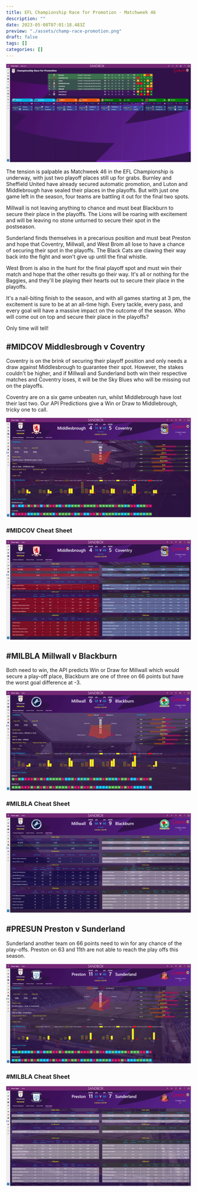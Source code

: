 ```yaml
---
title: EFL Championship Race for Promotion - Matchweek 46
description: ""
date: 2023-05-08T07:01:18.483Z
preview: "./assets/champ-race-promotion.png"
draft: false
tags: []
categories: []
---
```


![EFL Champ Race](./assets/champ-race-promotion.png)

The tension is palpable as Matchweek 46 in the EFL Championship is underway, with just two playoff places still up for grabs. Burnley and Sheffield United have already secured automatic promotion, and Luton and Middlebrough have sealed their places in the playoffs. But with just one game left in the season, four teams are battling it out for the final two spots.

Millwall is not leaving anything to chance and must beat Blackburn to secure their place in the playoffs. The Lions will be roaring with excitement and will be leaving no stone unturned to secure their spot in the postseason.

Sunderland finds themselves in a precarious position and must beat Preston and hope that Coventry, Millwall, and West Brom all lose to have a chance of securing their spot in the playoffs. The Black Cats are clawing their way back into the fight and won't give up until the final whistle.

West Brom is also in the hunt for the final playoff spot and must win their match and hope that the other results go their way. It's all or nothing for the Baggies, and they'll be playing their hearts out to secure their place in the playoffs.

It's a nail-biting finish to the season, and with all games starting at 3 pm, the excitement is sure to be at an all-time high. Every tackle, every pass, and every goal will have a massive impact on the outcome of the season. Who will come out on top and secure their place in the playoffs? 

Only time will tell!

## #MIDCOV Middlesbrough v Coventry

Coventry is on the brink of securing their playoff position and only needs a draw against Middlesbrough to guarantee their spot. However, the stakes couldn't be higher, and if Millwall and Sunderland both win their respective matches and Coventry loses, it will be the Sky Blues who will be missing out on the playoffs.

Coventry are on a six game unbeaten run, whilst Middlebrough have lost their last two. Our API Predictions give a Win or Draw to Middlebrough, tricky one to call.

![MIDCOV Preview](./assets/MIDCOV-preview.png)
### #MIDCOV Cheat Sheet

![MIDCOV Cheat Sheet](./assets/MIDCOV-cheat.png)

## #MILBLA Millwall v Blackburn

Both need to win, the API predicts Win or Draw for Millwall which would secure a play-off place, Blackburn are one of three on 66 points but have the worst goal difference at -3.

![MILBLA Preview](./assets/MILBLA-preview.png)
### #MILBLA Cheat Sheet

![MILBLA Cheat Sheet](./assets/MILBLA-cheat.png)

## #PRESUN Preston v Sunderland

Sunderland another team on 66 points need to win for any chance of the play-offs. Preston on 63 and 11th are not able to reach the play offs this season.

![PRESUN Preview](./assets/PRESUN-preview.png)
### #MILBLA Cheat Sheet

![PRESUN Cheat Sheet](./assets/PRESUN-cheat.png)